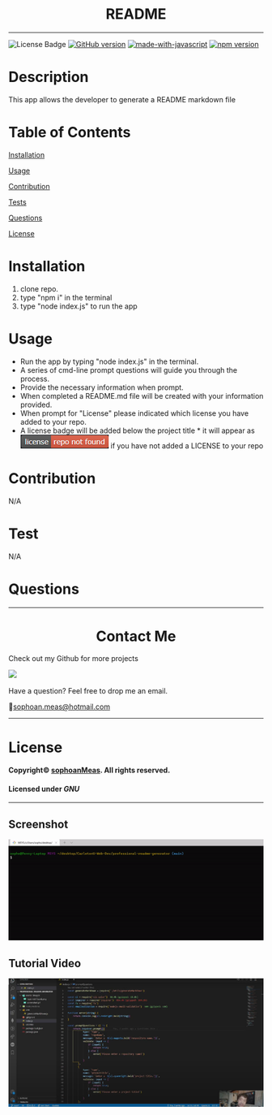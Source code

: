 

<h1 align="center">README</h1>

---

![License Badge](https://img.shields.io/github/license/sophoanMeas/professional-readme-generator?&logo=GNU)
[![GitHub version](https://badge.fury.io/gh/sophoanMeas%2Fprofessional-readme-generator.svg)](https://badge.fury.io/gh/sophoanMeas%2Fprofessional-readme-generator)
[![made-with-javascript](https://img.shields.io/badge/Made%20with-JavaScript-1f425f.svg)](https://www.javascript.com)
[![npm version](https://badge.fury.io/js/inquirer.svg)](https://badge.fury.io/js/inquirer)

# Description

This app allows the developer to generate a README markdown file

# Table of Contents

[Installation](#installation)

[Usage](#usage)

[Contribution](#contribution)

[Tests](#test)

[Questions](#questions)

[License](#license)

# Installation

1. clone repo. 
2. type "npm i" in the terminal 
3. type "node index.js" to run the app
 
# Usage

- Run the app by typing "node index.js" in the terminal. 
- A series of cmd-line prompt questions will guide you through the process. 
- Provide the necessary information when prompt.
- When completed a README.md file will be created with your information provided.
- When prompt for "License" please indicated which license you have added to your repo.
- A license badge will be added below the project title * it will appear as ![badge](https://github.com/SophoanMeas/professional-readme-generator/blob/main/assets/images/repo-not-found.png) if you have not added a LICENSE to your repo

# Contribution

N/A

# Test

N/A

# Questions

---

<h1 align="center">Contact Me</h1>


Check out my Github for more projects

[![](https://img.shields.io/badge/github-blue?style=for-the-badge)](https://github.com/sophoanMeas)

Have a question? Feel free to drop me an email.

📧[sophoan.meas@hotmail.com](mailto:sophoan.meas@hotmail.com)

---

# License

#### Copyright© [sophoanMeas](https://github.com/sophoanMeas). All rights reserved.
#### Licensed under *GNU*

---

## Screenshot
![Alt text](https://github.com/SophoanMeas/professional-readme-generator/blob/main/assets/images/screenshot.gif)

## Tutorial Video
[![](https://github.com/SophoanMeas/professional-readme-generator/blob/main/assets/images/tutorial.png)](<a href="https://drive.google.com/drive/folders/1owQdfGeOZITQP7xq83D-n1IsQUndFNci" target="_blank">)
